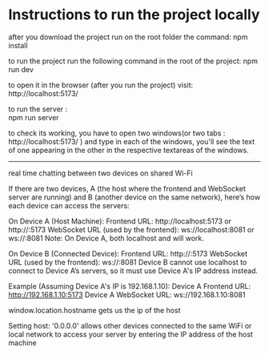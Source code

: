 # Instructions to run the project locally

after you download the project run on the root folder the command:
npm install

to run the project run the following command in the root of the project:
npm run dev

to open it in the browser (after you run the project) visit:
http://localhost:5173/

to run the server :  
npm run server   

to check its working, you have to open two windows(or two tabs : http://localhost:5173/ ) and type in each of the windows, you'll see the text of one appearing in the other in the respective textareas of the windows.

----------------------------------------------------
real time chatting between two devices on shared Wi-Fi

If there are two devices, A (the host where the frontend and WebSocket server are running) and B (another device on the same network), here’s how each device can access the servers:

On Device A (Host Machine):
Frontend URL: http://localhost:5173 or http://<DeviceA-IP>:5173
WebSocket URL (used by the frontend): ws://localhost:8081 or ws://<DeviceA-IP>:8081
Note: On Device A, both localhost and <DeviceA-IP> will work.

On Device B (Connected Device):
Frontend URL: http://<DeviceA-IP>:5173
WebSocket URL (used by the frontend): ws://<DeviceA-IP>:8081
Device B cannot use localhost to connect to Device A’s servers, so it must use Device A's IP address instead.

Example (Assuming Device A's IP is 192.168.1.10):
Device A Frontend URL: http://192.168.1.10:5173
Device A WebSocket URL: ws://192.168.1.10:8081

window.location.hostname gets us the ip of the host

Setting host: '0.0.0.0' allows other devices connected to the same WiFi or local network to access your server by entering the IP address of the host machine 
